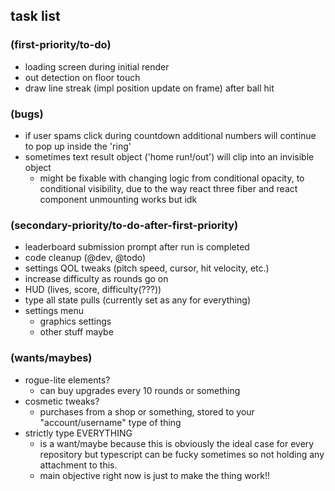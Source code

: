 ## task list 

### (first-priority/to-do)
- loading screen during initial render
- out detection on floor touch
- draw line streak (impl position update on frame) after ball hit


### (bugs)
- if user spams click during countdown additional numbers will continue to pop up inside the 'ring'
- sometimes text result object ('home run!/out') will clip into an invisible object
    - might be fixable with changing logic from conditional opacity, to conditional visibility, due to the way react three fiber and react component unmounting works but idk

### (secondary-priority/to-do-after-first-priority)
- leaderboard submission prompt after run is completed
- code cleanup (@dev, @todo)
- settings QOL tweaks (pitch speed, cursor, hit velocity, etc.)
- increase difficulty as rounds go on
- HUD (lives, score, difficulty(???))
- type all state pulls (currently set as any for everything)
- settings menu 
    - graphics settings
    - other stuff maybe 


### (wants/maybes)
- rogue-lite elements?
    - can buy upgrades every 10 rounds or something
- cosmetic tweaks?
    - purchases from a shop or something, stored to your "account/username" type of thing
- strictly type EVERYTHING
    - is a want/maybe because this is obviously the ideal case for every repository but typescript can be fucky sometimes so not holding any attachment to this.
    - main objective right now is just to make the thing work!!



